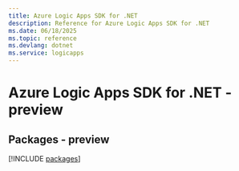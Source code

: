 ```yaml
---
title: Azure Logic Apps SDK for .NET
description: Reference for Azure Logic Apps SDK for .NET
ms.date: 06/18/2025
ms.topic: reference
ms.devlang: dotnet
ms.service: logicapps
---
```

# Azure Logic Apps SDK for .NET - preview
## Packages - preview
[!INCLUDE [packages](logic-apps-index.md)]